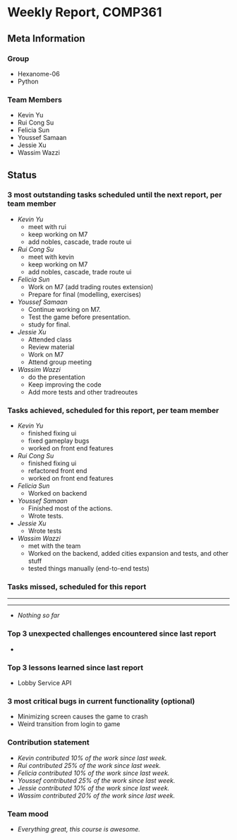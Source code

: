 # Weekly Report, COMP361

## Meta Information

### Group

* Hexanome-06
* Python

### Team Members

* Kevin Yu
* Rui Cong Su
* Felicia Sun
* Youssef Samaan
* Jessie Xu
* Wassim Wazzi

## Status

### 3 most outstanding tasks scheduled until the next report, per team member

* *Kevin Yu*
    * meet with rui
    * keep working on M7
    * add nobles, cascade, trade route ui
* *Rui Cong Su*
    * meet with kevin
    * keep working on M7
    * add nobles, cascade, trade route ui
* *Felicia Sun*
    * Work on M7 (add trading routes extension)
    * Prepare for final (modelling, exercises)
* *Youssef Samaan*
    * Continue working on M7.
    * Test the game before presentation.
    * study for final.
* *Jessie Xu*
    * Attended class
    * Review material
    * Work on M7
    * Attend group meeting
* *Wassim Wazzi*
    * do the presentation
    * Keep improving the code
    * Add more tests and other tradreoutes

### Tasks achieved, scheduled for this report, per team member

* *Kevin Yu*
    * finished fixing ui
    * fixed gameplay bugs
    * worked on front end features
* *Rui Cong Su*
    * finished fixing ui
    * refactored front end
    * worked on front end features
* *Felicia Sun*
    * Worked on backend
* *Youssef Samaan*
    * Finished most of the actions.
    * Wrote tests.
* *Jessie Xu*
    * Wrote tests
* *Wassim Wazzi*
    * met with the team
    * Worked on the backend, added cities expansion and tests, and other stuff
    * tested things manually (end-to-end tests)

### Tasks missed, scheduled for this report

---

---

* *Nothing so far*

### Top 3 unexpected challenges encountered since last report

*

### Top 3 lessons learned since last report

* Lobby Service API

### 3 most critical bugs in current functionality (optional)

* Minimizing screen causes the game to crash
* Weird transition from login to game

### Contribution statement

* *Kevin contributed 10% of the work since last week.*
* *Rui contributed 25% of the work since last week.*
* *Felicia contributed 10% of the work since last week.*
* *Youssef contributed 25% of the work since last week.*
* *Jessie contributed 10% of the work since last week.*
* *Wassim contributed 20% of the work since last week.*

### Team mood

* *Everything great, this course is awesome.*
